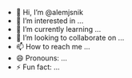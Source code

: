 - 👋 Hi, I’m @alemjsnik
- 👀 I’m interested in ...
- 🌱 I’m currently learning ...
- 💞️ I’m looking to collaborate on ...
- 📫 How to reach me ...
- 😄 Pronouns: ...
- ⚡ Fun fact: ...

<!---
alemjsnik/alemjsnik is a ✨ special ✨ repository because its `README.md` (this file) appears on your GitHub profile.
You can click the Preview link to take a look at your changes.
--->
